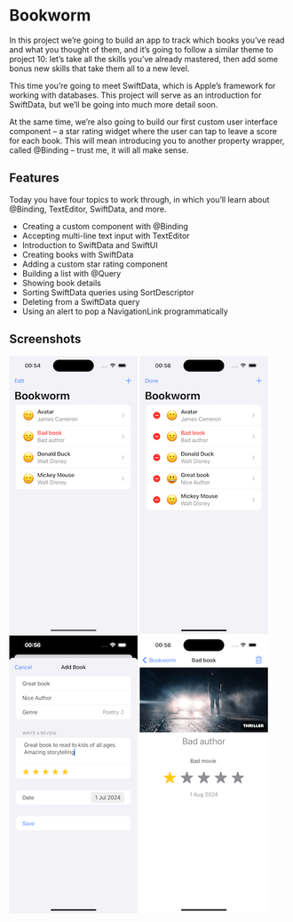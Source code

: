 # Bookworm

In this project we’re going to build an app to track which books you’ve read and what you thought of them, and it’s going to follow a similar theme to project 10: let’s take all the skills you’ve already mastered, then add some bonus new skills that take them all to a new level.

This time you’re going to meet SwiftData, which is Apple’s framework for working with databases. This project will serve as an introduction for SwiftData, but we’ll be going into much more detail soon.

At the same time, we’re also going to build our first custom user interface component – a star rating widget where the user can tap to leave a score for each book. This will mean introducing you to another property wrapper, called @Binding – trust me, it will all make sense.

## Features

Today you have four topics to work through, in which you’ll learn about @Binding, TextEditor, SwiftData, and more.

- Creating a custom component with @Binding
- Accepting multi-line text input with TextEditor
- Introduction to SwiftData and SwiftUI
- Creating books with SwiftData
- Adding a custom star rating component
- Building a list with @Query
- Showing book details
- Sorting SwiftData queries using SortDescriptor
- Deleting from a SwiftData query
- Using an alert to pop a NavigationLink programmatically

## Screenshots

![1](/screenshots/1.png)
![2](/screenshots/2.png)
![3](/screenshots/3.png)
![4](/screenshots/4.png)

